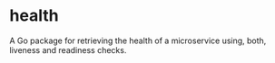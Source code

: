 # health

A Go package for retrieving the health of a microservice using, both, liveness and readiness checks.